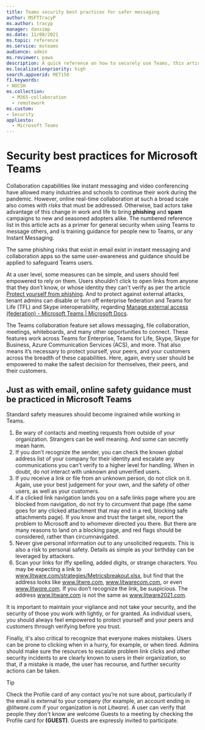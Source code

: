 ```yaml
---
title: Teams security best practices for safer messaging
author: MSFTTracyP
ms.author: tracyp
manager: dansimp
ms.date: 11/08/2021
ms.topic: reference
ms.service: msteams
audience: admin
ms.reviewer: pawa
description: A quick reference on how to securely use Teams, this article acts as a primer on general security best practices and tips for training users on safe messaging.
ms.localizationpriority: high
search.appverid: MET150
f1.keywords:
- NOCSH
ms.collection: 
  - M365-collaboration
  - remotework
ms.custom: 
- Security
appliesto: 
  - Microsoft Teams
---
```

# Security best practices for Microsoft Teams

Collaboration capabilities like instant messaging and video conferencing have allowed many industries and schools to continue their work during the pandemic. However, online real-time collaboration at such a broad scale also comes with *risks* that must be addressed. Otherwise, bad actors take advantage of this change in work and life to bring **phishing** and **spam** campaigns to new and seasoned adopters alike. The numbered reference list in this article acts as a primer for general security when using Teams to message others, and is training guidance for people new to Teams, or any Instant Messaging.

The same phishing risks that exist in email exist in instant messaging and collaboration apps so the same user-awareness and guidance should be applied to safeguard Teams users.

At a user level, some measures can be simple, and users should feel empowered to rely on them. Users shouldn’t click to open links from anyone that they don’t know, or whose identity they can't verify as per the article [Protect yourself from phishing](https://support.microsoft.com/en-us/windows/protect-yourself-from-phishing-0c7ea947-ba98-3bd9-7184-430e1f860a44). And to protect against external attacks, tenant admins can disable or turn off enterprise federation and Teams for Life (TFL) and Skype interoperability, regarding [Manage external access (federation) - Microsoft Teams | Microsoft Docs](/microsoftteams/manage-external-access).

The Teams collaboration feature set allows messaging, file collaboration, meetings, whiteboards, and many other opportunities to connect. These features work across Teams for Enterprise, Teams for Life, Skype, Skype for Business, Azure Communication Services (ACS), and more. That also means it’s necessary to protect yourself, your peers, and your customers across the breadth of these capabilities. Here, again, every user should be empowered to make the safest decision for themselves, their peers, and their customers.

## Just as with email, online safety guidance must be practiced in Microsoft Teams

Standard safety measures should become ingrained while working in Teams.

1. Be wary of contacts and meeting requests from outside of your organization. Strangers can be well meaning. And some can secretly mean harm.
2. If you don’t recognize the sender, you can check the known global address list of your company for their identity and escalate any communications you can’t verify to a higher level for handling. When in doubt, do not interact with unknown and unverified users.
3. If you receive a link or file from an unknown person, do not click on it. Again, use your best judgement for your own, and the safety of other users, as well as your customers.
4. If a clicked link navigation lands you on a safe links page where you are blocked from navigation, do not try to circumvent that page (the same goes for any clicked attachment that may end in a red, blocking safe attachments page). If you know and trust the target site, report the problem to Microsoft and to whomever directed you there. But there are many reasons to land on a blocking page, and red flags should be considered, rather than circumnavigated.
5. Never give personal information out to any unsolicited requests. This is also a risk to personal safety. Details as simple as your birthday can be leveraged by attackers.
6. Scan your links for iffy spelling, added digits, or strange characters. You may be expecting a link to www.litware.com/strategies/Metricsbreakout.xlsx, but find that the address looks like www.litwre.com, www.litwarecom.com, or even www.litwαre.com. If you don’t recognize the link, be suspicious. The address www.litware.com is not the same as www.litware2021.com.

It is important to maintain your vigilance and not take your security, and the security of those you work with lightly, or for granted. As individual users, you should always feel empowered to protect yourself and your peers and customers through verifying before you trust.

Finally, it's also critical to recognize that everyone makes mistakes. Users can be prone to clicking when in a hurry, for example, or when tired. Admins should make sure the resources to escalate problem link clicks and other security incidents to are clearly known to users in their organization, so that, if a mistake is made, the user has recourse, and further security actions can be taken.

> [!TIP]
> Check the Profile card of any contact you’re not sure about, particularly if the email is external to your company (for example, an account ending in *@litware.com* if your organization is not *Litware*). A user can verify that people they don't know are welcome Guests to a meeting by checking the Profile card for **(GUEST)**. Guests are expressly invited to participate.